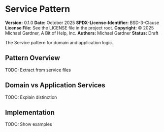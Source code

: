# Service Pattern

**Version:** 0.1.0
**Date:** October 2025
**SPDX-License-Identifier:** BSD-3-Clause
**License File:** See the LICENSE file in the project root.
**Copyright:** © 2025 Michael Gardner, A Bit of Help, Inc.
**Authors:** Michael Gardner
**Status:** Draft

The Service pattern for domain and application logic.

## Pattern Overview

TODO: Extract from service files

## Domain vs Application Services

TODO: Explain distinction

## Implementation

TODO: Show examples
